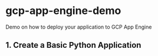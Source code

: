 # gcp-app-engine-demo

Demo on how to deploy your application to GCP App Engine

## 1. Create a Basic Python Application